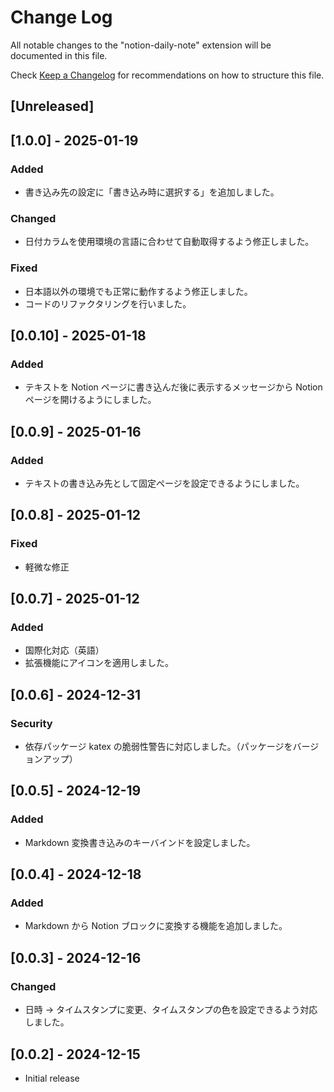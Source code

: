 # Change Log

All notable changes to the "notion-daily-note" extension will be documented in this file.

Check [Keep a Changelog](http://keepachangelog.com/) for recommendations on how to structure this file.

## [Unreleased]

## [1.0.0] - 2025-01-19

### Added

- 書き込み先の設定に「書き込み時に選択する」を追加しました。

### Changed

- 日付カラムを使用環境の言語に合わせて自動取得するよう修正しました。

### Fixed

- 日本語以外の環境でも正常に動作するよう修正しました。
- コードのリファクタリングを行いました。

## [0.0.10] - 2025-01-18

### Added

- テキストを Notion ページに書き込んだ後に表示するメッセージから Notion ページを開けるようにしました。

## [0.0.9] - 2025-01-16

### Added

- テキストの書き込み先として固定ページを設定できるようにしました。

## [0.0.8] - 2025-01-12

### Fixed

- 軽微な修正

## [0.0.7] - 2025-01-12

### Added

- 国際化対応（英語）
- 拡張機能にアイコンを適用しました。

## [0.0.6] - 2024-12-31

### Security

- 依存パッケージ katex の脆弱性警告に対応しました。（パッケージをバージョンアップ）

## [0.0.5] - 2024-12-19

### Added

- Markdown 変換書き込みのキーバインドを設定しました。

## [0.0.4] - 2024-12-18

### Added

- Markdown から Notion ブロックに変換する機能を追加しました。

## [0.0.3] - 2024-12-16

### Changed

- 日時 → タイムスタンプに変更、タイムスタンプの色を設定できるよう対応しました。

## [0.0.2] - 2024-12-15

- Initial release

